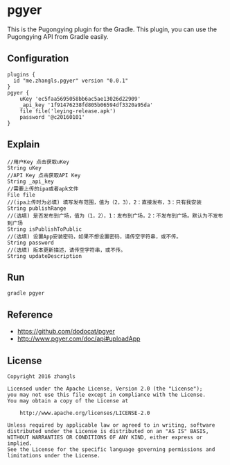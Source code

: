 # pgyer

This is the Pugongying plugin for the Gradle. This plugin, you can use the Pugongying API from Gradle easily.


## Configuration
```
plugins {
  id "me.zhangls.pgyer" version "0.0.1"
}
pgyer {
    uKey 'ec5faa5695058bb6ac5ae13026d22909'
    _api_key '1f91476238fd805b06594df3320a95da'
    file file('leying-release.apk')
    password '@c20160101'
}
```

## Explain
```
//用户Key 点击获取uKey
String uKey
//API Key 点击获取API Key
String _api_key
//需要上传的ipa或者apk文件
File file
//(ipa上传时为必填) 填写发布范围，值为（2，3），2：直接发布，3：只有我安装
String publishRange
//(选填) 是否发布到广场，值为（1，2），1：发布到广场，2：不发布到广场。默认为不发布到广场
String isPublishToPublic
//(选填) 设置App安装密码，如果不想设置密码，请传空字符串，或不传。
String password
//(选填) 版本更新描述，请传空字符串，或不传。
String updateDescription
```

## Run
```
gradle pgyer
```


## Reference
- https://github.com/dodocat/pgyer
- http://www.pgyer.com/doc/api#uploadApp

## License

    Copyright 2016 zhangls
    
    Licensed under the Apache License, Version 2.0 (the "License");
    you may not use this file except in compliance with the License.
    You may obtain a copy of the License at
    
        http://www.apache.org/licenses/LICENSE-2.0
    
    Unless required by applicable law or agreed to in writing, software
    distributed under the License is distributed on an "AS IS" BASIS,
    WITHOUT WARRANTIES OR CONDITIONS OF ANY KIND, either express or implied.
    See the License for the specific language governing permissions and
    limitations under the License.

